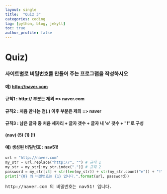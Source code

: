 ```yaml
---
layout: single
title:  "Quiz 3"
categories: coding
tag: [python, blog, jekyll]
toc: true
author_profile: false
---
```


<head>
  <style>
    table.dataframe {
      white-space: normal;
      width: 100%;
      height: 240px;
      display: block;
      overflow: auto;
      font-family: Arial, sans-serif;
      font-size: 0.9rem;
      line-height: 20px;
      text-align: center;
      border: 0px !important;
    }

    table.dataframe th {
      text-align: center;
      font-weight: bold;
      padding: 8px;
    }

    table.dataframe td {
      text-align: center;
      padding: 8px;
    }

    table.dataframe tr:hover {
      background: #b8d1f3; 
    }

    .output_prompt {
      overflow: auto;
      font-size: 0.9rem;
      line-height: 1.45;
      border-radius: 0.3rem;
      -webkit-overflow-scrolling: touch;
      padding: 0.8rem;
      margin-top: 0;
      margin-bottom: 15px;
      font: 1rem Consolas, "Liberation Mono", Menlo, Courier, monospace;
      color: $code-text-color;
      border: solid 1px $border-color;
      border-radius: 0.3rem;
      word-break: normal;
      white-space: pre;
    }

  .dataframe tbody tr th:only-of-type {
      vertical-align: middle;
  }

  .dataframe tbody tr th {
      vertical-align: top;
  }

  .dataframe thead th {
      text-align: center !important;
      padding: 8px;
  }

  .page__content p {
      margin: 0 0 0px !important;
  }

  .page__content p > strong {
    font-size: 0.8rem !important;
  }

  </style>
</head>


# Quiz) 

### 사이트별로 비밀번호를 만들어 주는 프로그램을 작성하시오



#### 예) http://naver.com

#### 규칙1 : http:// 부분는 제외 => naver.com

#### 규칙2 : 처음 만나는 점(.) 이후 부분은 제외 => naver

#### 규칙3 : 남은 글자 중 처음 세자리 + 글자 갯수 + 글자 내 'e' 갯수 + "!"로 구성

####                              (nav)                        (5)                   (1)                (!)

#### 예) 생성된 비밀번호 : nav51!



```python
url = "http://naver.com"
my_str = url.replace("http://", "") # 규칙 1
my_str = my_str[:my_str.index(".")] # 규칙 2 
password = my_str[:3] + str(len(my_str)) + str(my_str.count("e")) + "!"
print("{0} 의 비밀번호는 {1} 입니다.".format(url, password))
```

<pre>
http://naver.com 의 비밀번호는 nav51! 입니다.
</pre>